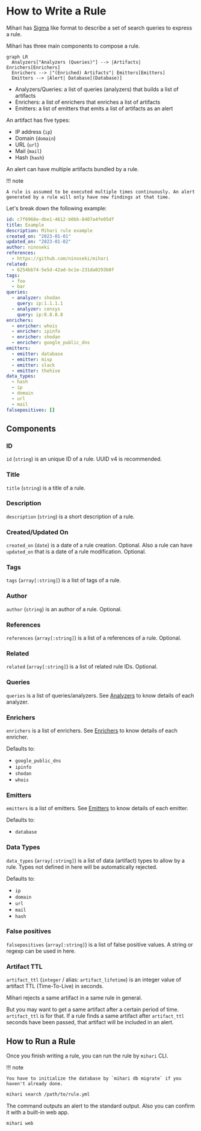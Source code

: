 # How to Write a Rule

Mihari has [Sigma](https://github.com/SigmaHQ/sigma) like format to describe a set of search queries to express a rule.

Mihari has three main components to compose a rule.

```mermaid
graph LR
  Analyzers["Analyzers (Queries)"] --> |Artifacts| Enrichers[Enrichers]
  Enrichers --> |"(Enriched) Artifacts"| Emitters[Emitters]
  Emitters --> |Alert| Database[(Database)]
```

- Analyzers/Queries: a list of queries (analyzers) that builds a list of artifacts
- Enrichers: a list of enrichers that enriches a list of artifacts
- Emitters: a list of emitters that emits a list of artifacts as an alert

An artifact has five types:

- IP address (`ip`)
- Domain (`domain`)
- URL (`url`)
- Mail (`mail`)
- Hash (`hash`)

An alert can have multiple artifacts bundled by a rule.

!!! note

    A rule is assumed to be executed multiple times continuously. An alert generated by a rule will only have new findings at that time.

Let's break down the following example:

```yaml
id: c7f6968e-dbe1-4612-b0bb-8407a4fe05df
title: Example
description: Mihari rule example
created_on: "2023-01-01"
updated_on: "2023-01-02"
author: ninoseki
references:
  - https://github.com/ninoseki/mihari
related:
  - 6254bb74-5e5d-42ad-bc1e-231da0293b0f
tags:
  - foo
  - bar
queries:
  - analyzer: shodan
    query: ip:1.1.1.1
  - analyzer: censys
    query: ip:8.8.8.8
enrichers:
  - enricher: whois
  - enricher: ipinfo
  - enricher: shodan
  - enricher: google_public_dns
emitters:
  - emitter: database
  - emitter: misp
  - emitter: slack
  - emitter: thehive
data_types:
  - hash
  - ip
  - domain
  - url
  - mail
falsepositives: []
```

## Components

### ID

`id` (`string`) is an unique ID of a rule. UUID v4 is recommended.

### Title

`title` (`string`) is a title of a rule.

### Description

`description` (`string`) is a short description of a rule.

### Created/Updated On

`created_on` (`date`) is a date of a rule creation. Optional.
Also a rule can have `updated_on` that is a date of a rule modification. Optional.

### Tags

`tags` (`array[:string]`) is a list of tags of a rule.

### Author

`author` (`string`) is an author of a rule. Optional.

### References

`references` (`array[:string]`) is a list of a references of a rule. Optional.

### Related

`related` (`array[:string]`) is a list of related rule IDs. Optional.

### Queries

`queries` is a list of queries/analyzers.
See [Analyzers](./analyzers/index.md) to know details of each analyzer.

### Enrichers

`enrichers` is a list of enrichers.
See [Enrichers](./enrichers/index.md) to know details of each enricher.

Defaults to:

- `google_public_dns`
- `ipinfo`
- `shodan`
- `whois`

### Emitters

`emitters` is a list of emitters.
See [Emitters](./emitters/index.md) to know details of each emitter.

Defaults to:

- `database`

### Data Types

`data_types` (`array[:string]`) is a list of data (artifact) types to allow by a rule. Types not defined in here will be automatically rejected.

Defaults to:

- `ip`
- `domain`
- `url`
- `mail`
- `hash`

### False positives

`falsepositives` (`array[:string]`) is a list of false positive values. A string or regexp can be used in here.

### Artifact TTL

`artifact_ttl` (`integer` / alias: `artifact_lifetime`) is an integer value of artifact TTL (Time-To-Live) in seconds.

Mihari rejects a same artifact in a same rule in general.

But you may want to get a same artifact after a certain period of time. `artifact_ttl` is for that. If a rule finds a same artifact after `artifact_ttl` seconds have been passed, that artifact will be included in an alert.

## How to Run a Rule

Once you finish writing a rule, you can run the rule by `mihari` CLI.

!!! note

    You have to initialize the database by `mihari db migrate` if you haven't already done.

```bash
mihari search /path/to/rule.yml
```

The command outputs an alert to the standard output. Also you can confirm it with a built-in web app.

```bash
mihari web
```
